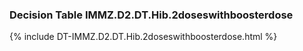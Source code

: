### Decision Table IMMZ.D2.DT.Hib.2doseswithboosterdose
{% include DT-IMMZ.D2.DT.Hib.2doseswithboosterdose.html %}

